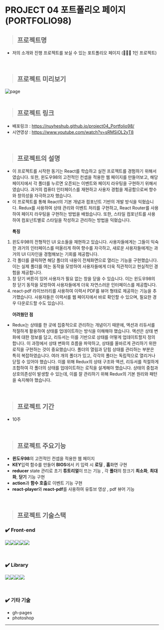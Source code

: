 # PROJECT 04 포트폴리오 페이지 (PORTFOLIO98)

> ## **프로젝트명**

- 저의 소개와 진행 프로젝트를 보실 수 있는 포트폴리오 페이지 (👨🏻‍💻 1인 프로젝트)

<br/>

> ## **프로젝트 미리보기**

<img src="https://github.com/NuyHesHUB/project01_suwon/assets/115362203/8f33f819-ddc4-4e9c-95ef-a3d7989a0f17" alt="page"/>

<br/>
<br/>

> ## **프로젝트 링크**
 
- 배포링크 : <https://nuyheshub.github.io/project04_Portfolio98/>
- 시연영상 : <https://www.youtube.com/watch?v=sRMSiOL2yT8>

<br/>

> ## **프로젝트의 설명**

- 이 프로젝트를 시작한 동기는 React를 학습하고 실전 프로젝트를 경험하기 위해서였습니다. 또한, 윈도우98의 고전적인 컨셉을 적용한 웹 페이지를 만들어보고, 해당 페이지에서 각 폴더를 누르면 오픈되는 이벤트와 페이지 라우팅을 구현하기 위해서였습니다. 과거의 컴퓨터 인터페이스를 재현하고 사용자 경험을 제공함으로써 향수와 창의성을 자극하고자 했습니다.
- 이 프로젝트를 통해 React의 기본 개념과 컴포넌트 기반의 개발 방식을 익혔습니다. Redux를 사용하여 상태 관리와 이벤트 처리를 구현하고, React Router를 사용하여 페이지 라우팅을 구현하는 방법을 배웠습니다. 또한, 스타일 컴포넌트를 사용하여 컴포넌트별로 스타일을 작성하고 관리하는 방법을 익혔습니다.<br/><br/>
**특징** <br/>
1) 윈도우98의 전형적인 UI 요소들을 재현하고 있습니다. 사용자들에게는 그들이 익숙한 과거의 인터페이스를 떠올리게 하여 향수를 자극하고, 새로운 사용자들에게는 과거의 UI 디자인을 경험해보는 기회를 제공합니다. <br/>
2) 각 폴더를 클릭하면 해당 폴더의 내용이 전체화면으로 열리는 기능을 구현했습니다. 이는 실제 폴더를 여는 동작을 모방하여 사용자들에게 더욱 직관적이고 현실적인 경험을 제공합니다.<br/>
3) 창 닫기 버튼이 있어 사용자가 필요 없는 창을 닫을 수 있습니다. 이는 윈도우98의 창 닫기 동작을 모방하여 사용자들에게 더욱 자연스러운 인터페이스를 제공합니다.<br/>
4) react-pdf 라이브러리를 사용하여 이력서 PDF를 뷰어 형태로 제공하는 기능을 추가했습니다. 사용자들은 이력서를 웹 페이지에서 바로 확인할 수 있으며, 필요한 경우 다운로드할 수도 있습니다.<br/><br/>
**어려웠던 점** <br/>
- Redux는 상태를 한 곳에 집중적으로 관리하는 개념이기 때문에, 액션과 리듀서를 적절하게 활용하여 상태를 업데이트하는 방식을 이해해야 했습니다. 액션은 상태 변화에 대한 정보를 담고, 리듀서는 이를 기반으로 상태를 어떻게 업데이트할지 정의합니다. 이 과정에서 상태 변화의 흐름을 파악하고, 상태를 올바르게 관리하기 위한 로직을 구현하는 것이 중요했습니다.
폴더의 열림과 닫힘 상태를 관리하는 부분은 특히 복잡하였습니다. 여러 개의 폴더가 있고, 각각의 폴더는 독립적으로 열리거나 닫힐 수 있어야 했습니다. 이를 위해 Redux의 상태 구조와 액션, 리듀서를 적절하게 조합하여 각 폴더의 상태를 업데이트하는 로직을 설계해야 했습니다. 상태의 중첩과 상호의존성이 발생할 수 있는데, 이를 잘 관리하기 위해 Redux의 기본 원리와 패턴을 숙지해야 했습니다.
<br/>

> ## **프로젝트 기간**

- 10주

<br/>

> ## **프로젝트 주요기능**

- <strong>윈도우98</strong>의 고전적인 컨셉을 적용한 웹 페이지
- <strong>KEY</strong>입력 함수를 만들어 <strong>BIOS</strong>에서 키 입력 시 <strong>로딩</strong> , <strong>홈</strong>화면 구현
- <strong>reducer</strong> state 관리로 초기 <strong>튜토리얼</strong>이 뜨는 기능 , 각 <strong>폴더</strong>의 창크기 <strong>최소화</strong>, <strong>최대화</strong>, <strong>닫기</strong> 기능 구현
- <strong>action</strong>과 <strong>함수 호출</strong>로 이벤트 기능 구현
- <strong>react-player</strong>와 <strong>react-pdf</strong>를 사용하여 유튜브 영상 , pdf 뷰어 기능

<br/>

> ## **프로젝트 기술스택**

### ✔️ Front-end

<img src="https://img.shields.io/badge/html5-E34F26?style=for-the-badge&logo=html5&logoColor=white"><img src="https://img.shields.io/badge/sass-CC6699?style=for-the-badge&logo=sass&logoColor=white"><img src="https://img.shields.io/badge/javascript-F7DF1E?style=for-the-badge&logo=javascript&logoColor=black"><img src="https://img.shields.io/badge/react-61DAFB?style=for-the-badge&logo=react&logoColor=black"><img src="https://img.shields.io/badge/redux-764ABC?style=for-the-badge&logo=redux&logoColor=white">


<br/>

### ✔️ Library
<img src="https://img.shields.io/badge/react_router_dom-CA4245?style=for-the-badge&logo=reactrouter&logoColor=white"><img src="https://img.shields.io/badge/styled_components-DB7093?style=for-the-badge&logo=styledcomponents&logoColor=white"><img src="https://img.shields.io/badge/react_pdf-black?style=for-the-badge&logo=0&logoColor=white"><img src="https://img.shields.io/badge/react_player-gray?style=for-the-badge&logo=0&logoColor=white">

<br/>

### ✔️ 기타 기술
- gh-pages
- photoshop

<hr/>

